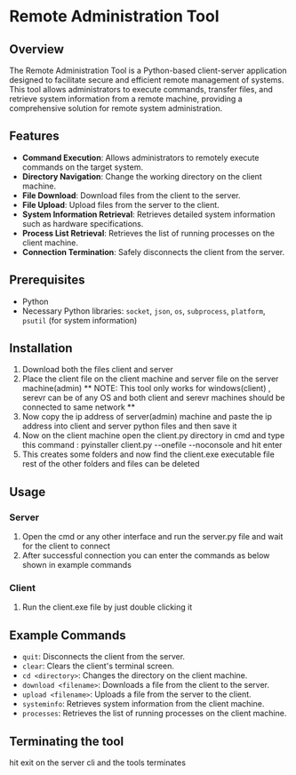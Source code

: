 # Remote Administration Tool

## Overview

The Remote Administration Tool is a Python-based client-server application designed to facilitate secure and efficient remote management of systems. This tool allows administrators to execute commands, transfer files, and retrieve system information from a remote machine, providing a comprehensive solution for remote system administration.

## Features

- **Command Execution**: Allows administrators to remotely execute commands on the target system.
- **Directory Navigation**: Change the working directory on the client machine.
- **File Download**: Download files from the client to the server.
- **File Upload**: Upload files from the server to the client.
- **System Information Retrieval**: Retrieves detailed system information such as hardware specifications.
- **Process List Retrieval**: Retrieves the list of running processes on the client machine.
- **Connection Termination**: Safely disconnects the client from the server.

## Prerequisites

- Python
- Necessary Python libraries: `socket`, `json`, `os`, `subprocess`, `platform`, `psutil` (for system information)

## Installation

1. Download both the files client and server
2. Place the client file on the client machine and server file on the server machine(admin)
   ** NOTE: This tool only works for windows(client) , serevr can be of any OS and both client and serevr machines should be connected to same network **
3. Now copy the ip address of server(admin) machine and paste the ip address into client and server python files and then save it
4. Now on the client machine open the client.py directory in cmd and type this command : pyinstaller client.py --onefile --noconsole and hit enter
5. This creates some folders and now find the client.exe executable file rest of the other folders and files can be deleted

## Usage

### Server

1. Open the cmd or any other interface and run the server.py file and wait for the client to connect
2. After successful connection you can enter the commands as below shown in example commands

### Client

1. Run the client.exe file by just double clicking it

## Example Commands

- `quit`: Disconnects the client from the server.
- `clear`: Clears the client's terminal screen.
- `cd <directory>`: Changes the directory on the client machine.
- `download <filename>`: Downloads a file from the client to the server.
- `upload <filename>`: Uploads a file from the server to the client.
- `systeminfo`: Retrieves system information from the client machine.
- `processes`: Retrieves the list of running processes on the client machine.

## Terminating the tool
 hit exit on the server cli and the tools terminates

